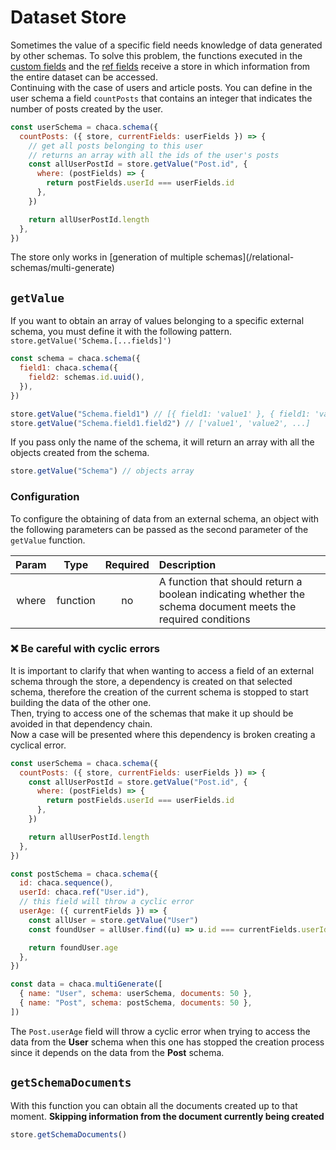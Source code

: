 # Dataset Store

Sometimes the value of a specific field needs knowledge of data generated by other schemas. To solve this problem, the functions executed in the [custom fields](/fields-type/custom) and the [ref fields](/fields-type/ref) receive a store in which information from the entire dataset can be accessed.<br/>
Continuing with the case of users and article posts. You can define in the user schema a field `countPosts` that contains an integer that indicates the number of posts created by the user.

```js
const userSchema = chaca.schema({
  countPosts: ({ store, currentFields: userFields }) => {
    // get all posts belonging to this user
    // returns an array with all the ids of the user's posts
    const allUserPostId = store.getValue("Post.id", {
      where: (postFields) => {
        return postFields.userId === userFields.id
      },
    })

    return allUserPostId.length
  },
})
```

<Danger title="Not work in simple schema generation">
The store only works in [generation of multiple schemas](/relational-schemas/multi-generate)
</Danger>

## `getValue`

If you want to obtain an array of values belonging to a specific external schema, you must define it with the following pattern. `store.getValue('Schema.[...fields]')`

```js
const schema = chaca.schema({
  field1: chaca.schema({
    field2: schemas.id.uuid(),
  }),
})

store.getValue("Schema.field1") // [{ field1: 'value1' }, { field1: 'value2' }, ...]
store.getValue("Schema.field1.field2") // ['value1', 'value2', ...]
```

<Tip title="You can access all external schema objects">
If you pass only the name of the schema, it will return an array with all the objects created from the schema.

```js
store.getValue("Schema") // objects array
```

</Tip>

### Configuration

To configure the obtaining of data from an external schema, an object with the following parameters can be passed as the second parameter of the `getValue` function.

| Param |   Type   | Required | Description                                                                                                  |
| :---: | :------: | :------: | :----------------------------------------------------------------------------------------------------------- |
| where | function |    no    | A function that should return a boolean indicating whether the schema document meets the required conditions |

### ❌ Be careful with cyclic errors

It is important to clarify that when wanting to access a field of an external schema through the store, a dependency is created on that selected schema, therefore the creation of the current schema is stopped to start building the data of the other one.<br/>
Then, trying to access one of the schemas that make it up should be avoided in that dependency chain.<br/>
Now a case will be presented where this dependency is broken creating a cyclical error.

```js
const userSchema = chaca.schema({
  countPosts: ({ store, currentFields: userFields }) => {
    const allUserPostId = store.getValue("Post.id", {
      where: (postFields) => {
        return postFields.userId === userFields.id
      },
    })

    return allUserPostId.length
  },
})

const postSchema = chaca.schema({
  id: chaca.sequence(),
  userId: chaca.ref("User.id"),
  // this field will throw a cyclic error
  userAge: ({ currentFields }) => {
    const allUser = store.getValue("User")
    const foundUser = allUser.find((u) => u.id === currentFields.userId)

    return foundUser.age
  },
})

const data = chaca.multiGenerate([
  { name: "User", schema: userSchema, documents: 50 },
  { name: "Post", schema: postSchema, documents: 50 },
])
```

The `Post.userAge` field will throw a cyclic error when trying to access the data from the **User** schema when this one has stopped the creation process since it depends on the data from the **Post** schema.

## `getSchemaDocuments`

With this function you can obtain all the documents created up to that moment. **Skipping information from the document currently being created**

```js
store.getSchemaDocuments()
```
